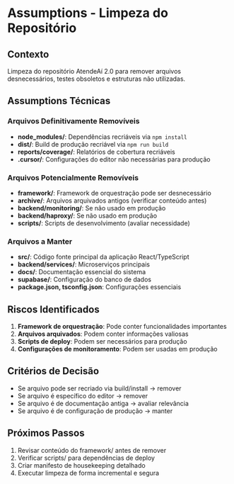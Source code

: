 # Assumptions - Limpeza do Repositório

## Contexto
Limpeza do repositório AtendeAí 2.0 para remover arquivos desnecessários, testes obsoletos e estruturas não utilizadas.

## Assumptions Técnicas

### Arquivos Definitivamente Removíveis
- **node_modules/**: Dependências recriáveis via `npm install`
- **dist/**: Build de produção recriável via `npm run build`
- **reports/coverage/**: Relatórios de cobertura recriáveis
- **.cursor/**: Configurações do editor não necessárias para produção

### Arquivos Potencialmente Removíveis
- **framework/**: Framework de orquestração pode ser desnecessário
- **archive/**: Arquivos arquivados antigos (verificar conteúdo antes)
- **backend/monitoring/**: Se não usado em produção
- **backend/haproxy/**: Se não usado em produção
- **scripts/**: Scripts de desenvolvimento (avaliar necessidade)

### Arquivos a Manter
- **src/**: Código fonte principal da aplicação React/TypeScript
- **backend/services/**: Microserviços principais
- **docs/**: Documentação essencial do sistema
- **supabase/**: Configuração do banco de dados
- **package.json, tsconfig.json**: Configurações essenciais

## Riscos Identificados
1. **Framework de orquestração**: Pode conter funcionalidades importantes
2. **Arquivos arquivados**: Podem conter informações valiosas
3. **Scripts de deploy**: Podem ser necessários para produção
4. **Configurações de monitoramento**: Podem ser usadas em produção

## Critérios de Decisão
- Se arquivo pode ser recriado via build/install → remover
- Se arquivo é específico do editor → remover
- Se arquivo é de documentação antiga → avaliar relevância
- Se arquivo é de configuração de produção → manter

## Próximos Passos
1. Revisar conteúdo do framework/ antes de remover
2. Verificar scripts/ para dependências de deploy
3. Criar manifesto de housekeeping detalhado
4. Executar limpeza de forma incremental e segura
